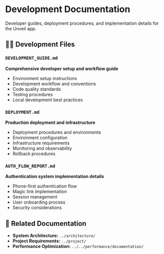 # Development Documentation

Developer guides, deployment procedures, and implementation details for the Unveil app.

## 👨‍💻 Development Files

### `DEVELOPMENT_GUIDE.md`
**Comprehensive developer setup and workflow guide**
- Environment setup instructions
- Development workflow and conventions
- Code quality standards
- Testing procedures
- Local development best practices

### `DEPLOYMENT.md`
**Production deployment and infrastructure**
- Deployment procedures and environments
- Environment configuration
- Infrastructure requirements
- Monitoring and observability
- Rollback procedures

### `AUTH_FLOW_REPORT.md`
**Authentication system implementation details**
- Phone-first authentication flow
- Magic link implementation
- Session management
- User onboarding process
- Security considerations

## 🔗 Related Documentation
- **System Architecture:** `../architecture/`
- **Project Requirements:** `../project/`
- **Performance Optimization:** `../../performance/documentation/`